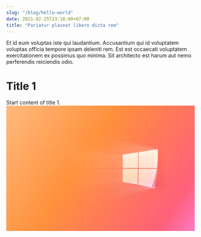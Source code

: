 ```yaml
---
slug: "/blog/hello-world"
date: 2021-02-25T23:18:00+07:00
title: "Pariatur placeat libero dicta rem"
---
```

Et id eum voluptas iste qui laudantium. Accusantium qui id voluptatem voluptas officia tempore ipsam deleniti rem. Est est occaecati voluptatem exercitationem ex possimus quo minima. Sit architecto est harum aut nemo perferendis reiciendis odio. 
# Title 1
Start content of title 1.
![Sample image](./windows.jpg "Philadelphia's Magic Gardens")